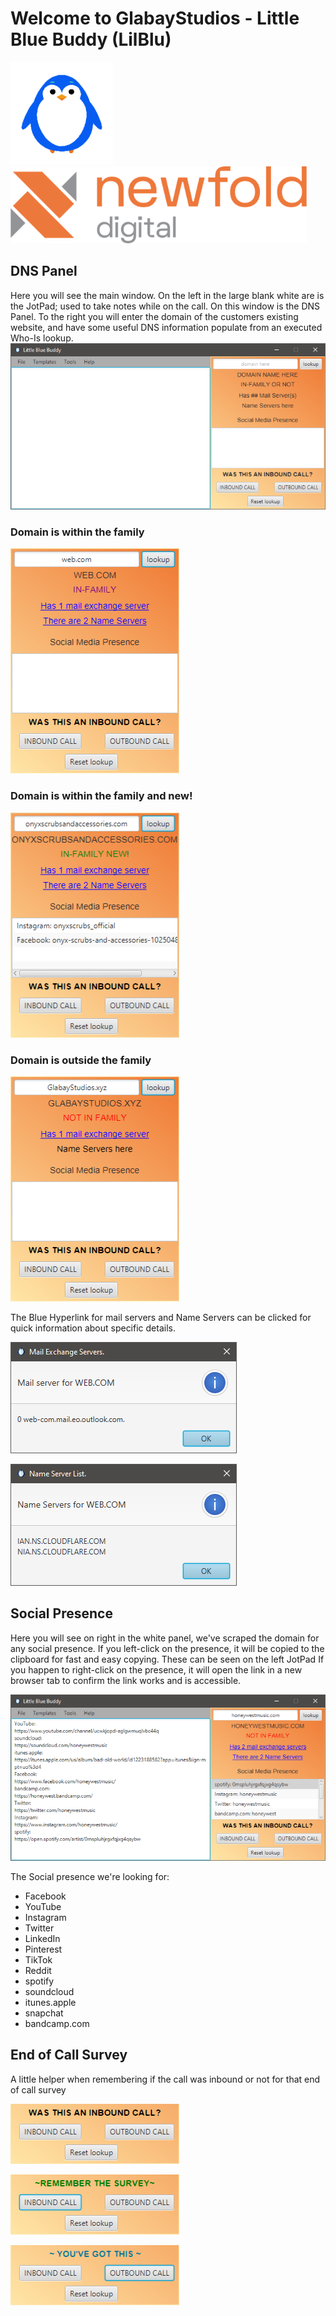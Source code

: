 # Welcome to GlabayStudios - Little Blue Buddy (LilBlu)

<img height="164" src="images/lilblu-large.png" alt="Little Blue Buddy" width="164"/><img alt="Newfold Digital" height="123" src="images/newfold-asset-logo.png" width="474"/>


## DNS Panel
Here you will see the main window. On the left in the large blank white are is the JotPad; used to take notes while on the call.
On this window is the DNS Panel. To the right you will enter the domain of the customers existing website, and have some useful DNS information populate from an executed Who-Is lookup.
![Main-panel](images/dns/DNS-Main.png)

### Domain is within the family
![Main-panel-In-Family](images/dns/DNS-Panel-if.png)

### Domain is within the family and new!
![Main-panel-In-Family-New](images/dns/DNS-Panel-ifn.png)

### Domain is outside the family
![Main-panel-Not-In-Family](images/dns/DNS-Panel-nif.png)

The Blue Hyperlink for mail servers and Name Servers can be clicked for quick information about specific details.

![Mail-Exchange](images/dns/mail-exchange-servers.png)

![Name-Server](images/dns/name-server-list.png)


## Social Presence
Here you will see on right in the white panel, we've scraped the domain for any social presence.
If you left-click on the presence, it will be copied to the clipboard for fast and easy copying. These can be seen on the left JotPad
If you happen to right-click on the presence, it will open the link in a new browser tab to confirm the link works and is accessible.

![Social-Presence](images/dns/Scorial-Pressence.png)

The Social presence we're looking for:
- Facebook
- YouTube
- Instagram
- Twitter
- LinkedIn
- Pinterest
- TikTok
- Reddit
- spotify
- soundcloud
- itunes.apple
- snapchat
- bandcamp.com

## End of Call Survey
A little helper when remembering if the call was inbound or not for that end of call survey

![Default](images/dns/survey-opt.png)

![Inbound](images/dns/survey-opt-inbound.png)

![Outbound](images/dns/survey-opt-outbound.png)

